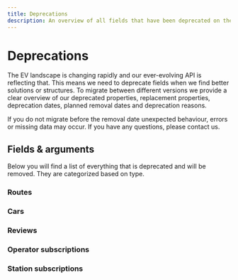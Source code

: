 ```yaml
---
title: Deprecations
description: An overview of all fields that have been deprecated on the Chargetrip API.
---
```


# Deprecations

The EV landscape is changing rapidly and our ever-evolving API is reflecting that. This means we need to deprecate fields when we find better solutions or structures. To migrate between different versions we provide a clear overview of our deprecated properties, replacement properties, deprecation dates, planned removal dates and deprecation reasons.

<note display="block">

If you do not migrate before the removal date unexpected behaviour, errors or missing data may occur. If you have any questions, please <cta action='smallchat'>contact us</cta>.

</note>

## Fields & arguments

Below you will find a list of everything that is deprecated and will be removed. They are categorized based on type.

### Routes

<deprecated-item 
    from-title="user" 
    description="May, 2021: user property is handled internally." 
    supported-until="Nov, 2021">
</deprecated-item>

<deprecated-item 
    from-title="route.elevationPlot" 
    to-title="route.pathPlot" 
    description="June, 2021: deprecated in favor of `pathPlot`" 
    supported-until="Dec, 2021">
</deprecated-item>

### Cars

<deprecated-item 
    from-title="carList.size (optional)" 
    to-title="carList.size (required)"
    description="January, 2021: carList query no longer supports fetching the full list in one go and requires pagination." 
    supported-until="Nov, 2021">
</deprecated-item>

<deprecated-item 
    from-title="externalId" 
    description="January, 2021: externalId is no longer being used internally." 
    supported-until="Nov, 2021">
</deprecated-item>

<deprecated-item 
    from-title="make" 
    to-title="naming.make"
    description="January, 2021: New clustering applied to improve property scalability." 
    supported-until="Nov, 2021">
</deprecated-item>

<deprecated-item 
    from-title="model" 
    to-title="naming.model"
    description="January, 2021: New clustering applied to improve property scalability." 
    supported-until="Nov, 2021">
</deprecated-item>

<deprecated-item 
    from-title="edition" 
    to-title="naming.version"
    description="January, 2021: New clustering applied to improve property scalability and alignment with EV Database values." 
    supported-until="Nov, 2021">
</deprecated-item>

<deprecated-item 
    from-title="version" 
    to-title="naming.edition"
    description="January, 2021: New clustering applied to improve property scalability and alignment with EV Database values." 
    supported-until="Nov, 2021">
</deprecated-item>

<deprecated-item 
    from-title="chargetripEdition" 
    to-title="naming.chargetrip_version"
    description="January, 2021: New clustering applied to improve property scalability." 
    supported-until="Nov, 2021">
</deprecated-item>

<deprecated-item 
    from-title="chargetripRange" 
    to-title="naming.chargetrip_range"
    description="January, 2021: New clustering applied to improve property scalability." 
    supported-until="Nov, 2021">
</deprecated-item>

<deprecated-item 
    from-title="fastChargingSupport" 
    to-title="routing.fast_charging_support"
    description="January, 2021: New clustering applied to improve property scalability." 
    supported-until="Nov, 2021">
</deprecated-item>

<deprecated-item 
    from-title="mode" 
    to-title="availability.status"
    description="January, 2021: New clustering applied to improve property scalability and alignment with EV Database values." 
    supported-until="Nov, 2021">
</deprecated-item>

<deprecated-item 
    from-title="seats" 
    to-title="body.seats"
    description="January, 2021: New clustering applied to improve property scalability." 
    supported-until="Nov, 2021">
</deprecated-item>

<deprecated-item 
    from-title="weight" 
    to-title="body.weight"
    description="January, 2021: New clustering applied to improve property scalability." 
    supported-until="Nov, 2021">
</deprecated-item>

<deprecated-item 
    from-title="height" 
    to-title="body.height"
    description="January, 2021: New clustering applied to improve property scalability." 
    supported-until="Nov, 2021">
</deprecated-item>

<deprecated-item 
    from-title="width" 
    to-title="body.width"
    description="January, 2021: New clustering applied to improve property scalability." 
    supported-until="Nov, 2021">
</deprecated-item>

<deprecated-item 
    from-title="batteryUsableKwh" 
    to-title="battery.usable_kwh"
    description="January, 2021: New clustering applied to improve property scalability." 
    supported-until="Nov, 2021">
</deprecated-item>

<deprecated-item 
    from-title="batteryFullKwh" 
    to-title="battery.full_kwh"
    description="January, 2021: New clustering applied to improve property scalability." 
    supported-until="Nov, 2021">
</deprecated-item>

<deprecated-item 
    from-title="acceleration" 
    to-title="performance.acceleration"
    description="January, 2021: New clustering applied to improve property scalability." 
    supported-until="Nov, 2021">
</deprecated-item>

<deprecated-item 
    from-title="topSpeed" 
    to-title="performance.top_speed"
    description="January, 2021: New clustering applied to improve property scalability." 
    supported-until="Nov, 2021">
</deprecated-item>

<deprecated-item 
    from-title="topSpeed" 
    to-title="performance.top_speed"
    description="January, 2021: New clustering applied to improve property scalability." 
    supported-until="Nov, 2021">
</deprecated-item>

<deprecated-item 
    from-title="batteryEfficiency" 
    to-title="battery.efficiency"
    description="January, 2021: Moved towards our new carPremium package and carPremium query." 
    supported-until="Nov, 2021">
</deprecated-item>

<deprecated-item 
    from-title="power" 
    to-title="drivetrain.power"
    description="January, 2021: Moved towards our new carPremium package and carPremium query." 
    supported-until="Nov, 2021">
</deprecated-item>

<deprecated-item 
    from-title="torque" 
    to-title="drivetrain.torque"
    description="January, 2021: Moved towards our new carPremium package and carPremium query." 
    supported-until="Nov, 2021">
</deprecated-item>

<deprecated-item 
    from-title="consumption" 
    to-title="routing.consumption"
    description="January, 2021: Moved towards our new carPremium package and carPremium query." 
    supported-until="Nov, 2021">
</deprecated-item>

<deprecated-item 
    from-title="petrolConsumption" 
    to-title="routing.petrol_consumption"
    description="January, 2021: Moved towards our new carPremium package and carPremium query." 
    supported-until="Nov, 2021">
</deprecated-item>

<deprecated-item 
    from-title="chargingOffset" 
    description="January, 2021: Field removed. chargingOffset is handled internally." 
    supported-until="Nov, 2021">
</deprecated-item>

<deprecated-item 
    from-title="auxConsumption" 
    description="January, 2021: Field removed. auxConsumption is handled internally." 
    supported-until="Nov, 2021">
</deprecated-item>

<deprecated-item 
    from-title="bmsConsumption" 
    description="January, 2021: Field removed. bmsConsumption is handled internally." 
    supported-until="Nov, 2021">
</deprecated-item>

<deprecated-item 
    from-title="dragCoefficient" 
    description="January, 2021: Field removed. dragCoefficient is handled internally." 
    supported-until="Nov, 2021">
</deprecated-item>

<deprecated-item 
    from-title="tirePressure" 
    description="January, 2021: Field removed. tirePressure is handled internally." 
    supported-until="Nov, 2021">
</deprecated-item>

<deprecated-item 
    from-title="motorEfficiency" 
    description="January, 2021: Field removed. motorEfficiency is handled internally." 
    supported-until="Nov, 2021">
</deprecated-item>

<deprecated-item 
    from-title="drivelineEfficiency" 
    description="January, 2021: Field removed. drivelineEfficiency is handled internally." 
    supported-until="Nov, 2021">
</deprecated-item>

<deprecated-item 
    from-title="regenEfficiency" 
    description="January, 2021: Field removed. regenEfficiency is handled internally." 
    supported-until="Nov, 2021">
</deprecated-item>

<deprecated-item 
    from-title="carList.query" 
    to-title="carList.filter"
    description="January, 2021: n favor of `filter`" 
    supported-until="January, 2022">
</deprecated-item>

### Reviews

<deprecated-item 
    from-title="user.id" 
    description="May, 2021: user.id is no longer available." 
    supported-until="Nov, 2021">
</deprecated-item>

<deprecated-item 
    from-title="user.firstName" 
    description="May, 2021: user.firstName is no longer available." 
    supported-until="Nov, 2021">
</deprecated-item>

<deprecated-item 
    from-title="user.lastName" 
    description="May, 2021: user.lastName is no longer available." 
    supported-until="Nov, 2021">
</deprecated-item>

### Operator subscriptions

<deprecated-item 
    from-title="operator.operatorAdded" 
    description="June, 2021: operatorAdded has been removed, no value will be sent." 
    supported-until="Dec, 2021">
</deprecated-item>

<deprecated-item 
    from-title="operator.operatorUpdated" 
    description="June, 2021: operatorUpdated has been removed, no value will be sent." 
    supported-until="Dec, 2021">
</deprecated-item>

<deprecated-item 
    from-title="operator.operatorDeleted" 
    description="June, 2021: operatorDeleted has been removed, no value will be sent." 
    supported-until="Dec, 2021">
</deprecated-item>

<deprecated-item 
    from-title="operator.operatorUpdatedById(id: ID!)" 
    description="June, 2021: operatorUpdatedById(id: ID!) has been removed, no value will be sent." 
    supported-until="Dec, 2021">
</deprecated-item>

<deprecated-item 
    from-title="operator.operatorDeletedById(id: ID!)" 
    description="June, 2021: operatorDeletedById(id: ID!) has been removed, no value will be sent." 
    supported-until="Dec, 2021">
</deprecated-item>

### Station subscriptions

<deprecated-item 
    from-title="stations.stationAdded" 
    description="June, 2021: stationAdded has been removed, no value will be sent." 
    supported-until="Dec, 2021">
</deprecated-item>

<deprecated-item 
    from-title="stations.stationUpdated" 
    description="June, 2021: stationUpdated has been removed, no value will be sent." 
    supported-until="Dec, 2021">
</deprecated-item>

<deprecated-item 
    from-title="stations.stationDeleted" 
    description="June, 2021: stationDeleted has been removed, no value will be sent." 
    supported-until="Dec, 2021">
</deprecated-item>

<deprecated-item 
    from-title="stations.stationUpdatedById(id: ID!)" 
    description="June, 2021: stationUpdatedById has been removed, no value will be sent." 
    supported-until="Dec, 2021">
</deprecated-item>

<deprecated-item 
    from-title="stations.stationDeletedById(id: ID!)" 
    description="June, 2021: stationDeletedById has been removed, no value will be sent." 
    supported-until="Dec, 2021">
</deprecated-item>

<deprecated-item 
    from-title="station.predicted_availability" 
    to-title="station.predicted_occupancy"
    description="August, 2021: deprecated in favor of `predicted_occupancy`" 
    supported-until="Jan, 2022">
</deprecated-item>

<right-aside>

<latest-updates></latest-updates>

</right-aside>
